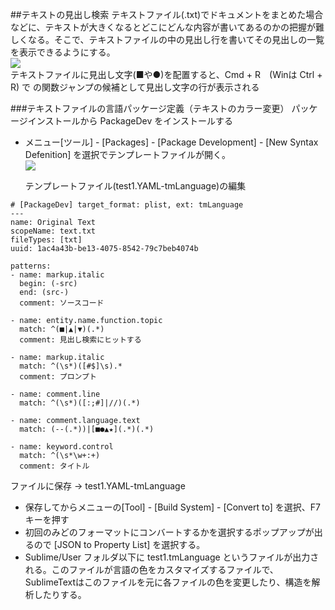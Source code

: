##テキストの見出し検索
テキストファイル(.txt)でドキュメントをまとめた場合などに、テキストが大きくなるとどこにどんな内容が書いてあるのかの把握が難しくなる。そこで、テキストファイルの中の見出し行を書いてその見出しの一覧を表示できるようにする。  
![](http://sunsunsoft.com/contents/sublimetext/image/text_midashi1.png)  
テキストファイルに見出し文字(■や●)を配置すると、Cmd + R　(Winは Ctrl + R) で の関数ジャンプの候補として見出し文字の行が表示される  

###テキストファイルの言語パッケージ定義（テキストのカラー変更）
パッケージインストールから PackageDev をインストールする  
  
* メニュー[ツール] - [Packages] - [Package Development] - [New Syntax Defenition] を選択でテンプレートファイルが開く。  
![](http://sunsunsoft.com/contents/sublimetext/image/text_midashi2.png)  

  テンプレートファイル(test1.YAML-tmLanguage)の編集  

~~~
# [PackageDev] target_format: plist, ext: tmLanguage  
---
name: Original Text
scopeName: text.txt
fileTypes: [txt]
uuid: 1ac4a43b-be13-4075-8542-79c7beb4074b

patterns:
- name: markup.italic
  begin: (-src)
  end: (src-)
  comment: ソースコード

- name: entity.name.function.topic
  match: ^(■|▲|▼)(.*)
  comment: 見出し検索にヒットする

- name: markup.italic
  match: ^(\s*)([#$]\s).*
  comment: プロンプト

- name: comment.line
  match: ^(\s*)([:;#]|//)(.*)

- name: comment.language.text
  match: (--(.*))|[■●▲★](.*)(.*)

- name: keyword.control
  match: ^(\s*\w+:+)
  comment: タイトル
~~~

ファイルに保存 -> test1.YAML-tmLanguage  
   
  * 保存してからメニューの[Tool] - [Build System] - [Convert to] を選択、F7キーを押す
  * 初回のみどのフォーマットにコンバートするかを選択するポップアップが出るので [JSON to Property List] を選択する。
  * Sublime/User フォルダ以下に test1.tmLanguage というファイルが出力される。このファイルが言語の色をカスタマイズするファイルで、SublimeTextはこのファイルを元に各ファイルの色を変更したり、構造を解析したりする。